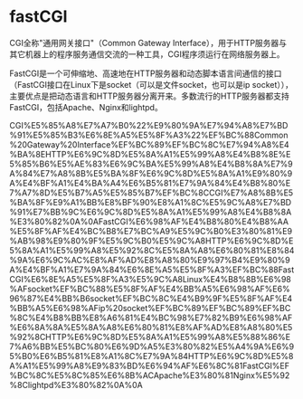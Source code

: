 # fastCGI

CGI全称"通用网关接口"（Common Gateway Interface），用于HTTP服务器与其它机器上的程序服务通信交流的一种工具，CGI程序须运行在网络服务器上。

FastCGI是一个可伸缩地、高速地在HTTP服务器和动态脚本语言间通信的接口（FastCGI接口在Linux下是socket（可以是文件socket，也可以是ip socket）），主要优点是把动态语言和HTTP服务器分离开来。多数流行的HTTP服务器都支持FastCGI，包括Apache、Nginx和lightpd。

CGI%E5%85%A8%E7%A7%B0%22%E9%80%9A%E7%94%A8%E7%BD%91%E5%85%B3%E6%8E%A5%E5%8F%A3%22%EF%BC%88Common%20Gateway%20Interface%EF%BC%89%EF%BC%8C%E7%94%A8%E4%BA%8EHTTP%E6%9C%8D%E5%8A%A1%E5%99%A8%E4%B8%8E%E5%85%B6%E5%AE%83%E6%9C%BA%E5%99%A8%E4%B8%8A%E7%9A%84%E7%A8%8B%E5%BA%8F%E6%9C%8D%E5%8A%A1%E9%80%9A%E4%BF%A1%E4%BA%A4%E6%B5%81%E7%9A%84%E4%B8%80%E7%A7%8D%E5%B7%A5%E5%85%B7%EF%BC%8CCGI%E7%A8%8B%E5%BA%8F%E9%A1%BB%E8%BF%90%E8%A1%8C%E5%9C%A8%E7%BD%91%E7%BB%9C%E6%9C%8D%E5%8A%A1%E5%99%A8%E4%B8%8A%E3%80%82%0A%0AFastCGI%E6%98%AF%E4%B8%80%E4%B8%AA%E5%8F%AF%E4%BC%B8%E7%BC%A9%E5%9C%B0%E3%80%81%E9%AB%98%E9%80%9F%E5%9C%B0%E5%9C%A8HTTP%E6%9C%8D%E5%8A%A1%E5%99%A8%E5%92%8C%E5%8A%A8%E6%80%81%E8%84%9A%E6%9C%AC%E8%AF%AD%E8%A8%80%E9%97%B4%E9%80%9A%E4%BF%A1%E7%9A%84%E6%8E%A5%E5%8F%A3%EF%BC%88FastCGI%E6%8E%A5%E5%8F%A3%E5%9C%A8Linux%E4%B8%8B%E6%98%AFsocket%EF%BC%88%E5%8F%AF%E4%BB%A5%E6%98%AF%E6%96%87%E4%BB%B6socket%EF%BC%8C%E4%B9%9F%E5%8F%AF%E4%BB%A5%E6%98%AFip%20socket%EF%BC%89%EF%BC%89%EF%BC%8C%E4%B8%BB%E8%A6%81%E4%BC%98%E7%82%B9%E6%98%AF%E6%8A%8A%E5%8A%A8%E6%80%81%E8%AF%AD%E8%A8%80%E5%92%8CHTTP%E6%9C%8D%E5%8A%A1%E5%99%A8%E5%88%86%E7%A6%BB%E5%BC%80%E6%9D%A5%E3%80%82%E5%A4%9A%E6%95%B0%E6%B5%81%E8%A1%8C%E7%9A%84HTTP%E6%9C%8D%E5%8A%A1%E5%99%A8%E9%83%BD%E6%94%AF%E6%8C%81FastCGI%EF%BC%8C%E5%8C%85%E6%8B%ACApache%E3%80%81Nginx%E5%92%8Clightpd%E3%80%82%0A%0A
